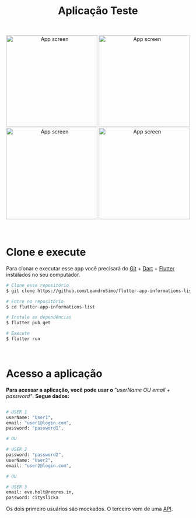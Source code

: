 <h1 align="center">
Aplicação Teste
</h1>

<br>

<p align="center">
  <img alt="App screen" src="https://github.com/LeandroSimo/flutter-app-informations-list/assets/56087579/027bb53c-6cd8-4bf8-bf87-347be54c080b" width="250px">
  <img alt="App screen" src="https://github.com/LeandroSimo/flutter-app-informations-list/assets/56087579/cb4c8e4e-ac3a-49b8-944b-7496369af4d6" width="250px"><br>
  <img alt="App screen" src="https://github.com/LeandroSimo/flutter-app-informations-list/assets/56087579/7912831d-88a3-4c9a-80a7-b2656a2f053c" width="250px">
  <img alt="App screen" src="https://github.com/LeandroSimo/flutter-app-informations-list/assets/56087579/7a9ce1e1-7a4c-4b70-985e-d982acf2bec7" width="250px">
</p>

<br>


# Clone e execute

Para clonar e executar esse app você precisará do [Git][git] + [Dart][dart] + [Flutter][flutter] instalados no seu computador.

```bash
# Clone esse repositório
$ git clone https://github.com/LeandroSimo/flutter-app-informations-list.git

# Entre no repositório
$ cd flutter-app-informations-list

# Instale as dependências
$ flutter pub get

# Execute
$ flutter run

```
<br>

# Acesso a aplicação

<strong>Para acessar a aplicação, você pode usar o </strong><i>"userName OU email + password"</i>. <strong>Segue dados:</strong>
<br>

```bash

# USER 1
userName: "User1",
email: "user1@login.com",
password: "password1",

# OU

# USER 2
password: "password2",
userName: "User2",
email: "user2@login.com",

# OU

# USER 3
email: eve.holt@reqres.in,
password: cityslicka

```

 Os dois primeiro usuários são mockados. O terceiro vem de uma [API][api].


[api]: https://reqres.in/
[git]: https://git-scm.com
[flutter]: https://flutter.dev/
[dart]: https://dart.dev/

